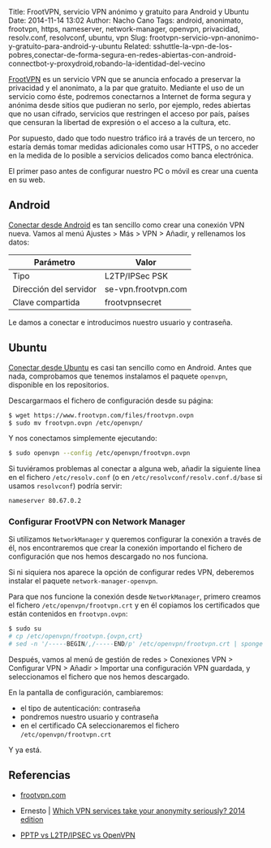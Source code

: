 Title: FrootVPN, servicio VPN anónimo y gratuito para Android y Ubuntu
Date: 2014-11-14 13:02
Author: Nacho Cano
Tags: android, anonimato, frootvpn, https, nameserver, network-manager, openvpn, privacidad, resolv.conf, resolvconf, ubuntu, vpn
Slug: frootvpn-servicio-vpn-anonimo-y-gratuito-para-android-y-ubuntu
Related: sshuttle-la-vpn-de-los-pobres,conectar-de-forma-segura-en-redes-abiertas-con-android-connectbot-y-proxydroid,robando-la-identidad-del-vecino

[FrootVPN][] es un servicio VPN que se anuncia enfocado a preservar la
privacidad y el anonimato, a la par que gratuito. Mediante el uso de un
servicio como éste, podremos conectarnos a Internet de forma segura y
anónima desde sitios que pudieran no serlo, por ejemplo, redes abiertas
que no usan cifrado, servicios que restringen el acceso por país, países
que censuran la libertad de expresión o el acceso a la cultura, etc.

Por supuesto, dado que todo nuestro tráfico irá a través de un tercero,
no estaría demás tomar medidas adicionales como usar HTTPS, o no acceder
en la medida de lo posible a servicios delicados como banca electrónica.

El primer paso antes de configurar nuestro PC o móvil es crear una
cuenta en su web.

Android
-------

[Conectar desde Android][] es tan sencillo como crear una conexión VPN
nueva. Vamos al menú Ajustes > Más > VPN > Añadir, y rellenamos los
datos:

|Parámetro               |Valor                |
|------------------------|---------------------|
|Tipo                    |L2TP/IPSec PSK       |
|Dirección del servidor  |se-vpn.frootvpn.com  |
|Clave compartida        |frootvpnsecret       |

Le damos a conectar e introducimos nuestro usuario y contraseña.

Ubuntu
------

[Conectar desde Ubuntu][] es casi tan sencillo como en Android. Antes
que nada, comprobamos que tenemos instalamos el paquete `openvpn`,
disponible en los repositorios.

Descargarmaos el fichero de configuración desde su página:

```bash
$ wget https://www.frootvpn.com/files/frootvpn.ovpn
$ sudo mv frootvpn.ovpn /etc/openvpn/
```

Y nos conectamos simplemente ejecutando:

```bash
$ sudo openvpn --config /etc/openvpn/frootvpn.ovpn
```

Si tuviéramos problemas al conectar a alguna web, añadir la siguiente
línea en el fichero `/etc/resolv.conf` (o en
`/etc/resolvconf/resolv.conf.d/base` si usamos `resolvconf`) podría
servir:

```bash
nameserver 80.67.0.2
```

### Configurar FrootVPN con Network Manager

Si utilizamos `NetworkManager` y queremos configurar la conexión a
través de él, nos encontraremos que crear la conexión importando el
fichero de configuración que nos hemos descargado no nos funciona.

Si ni siquiera nos aparece la opción de configurar redes VPN, deberemos
instalar el paquete `network-manager-openvpn`.

Para que nos funcione la conexión desde `NetworkManager`, primero
creamos el fichero `/etc/openvpn/frootvpn.crt` y en él copiamos los
certificados que están contenidos en `frootvpn.ovpn`:

```bash
$ sudo su
# cp /etc/openvpn/frootvpn.{ovpn,crt}
# sed -n '/-----BEGIN/,/-----END/p' /etc/openvpn/frootvpn.crt | sponge /etc/openvpn/frootvpn.crt
```

Después, vamos al menú de gestión de redes > Conexiones VPN >
Configurar VPN > Añadir > Importar una configuración VPN guardada, y
seleccionamos el fichero que nos hemos descargado.

En la pantalla de configuración, cambiaremos:

-   el tipo de autenticación: contraseña
-   pondremos nuestro usuario y contraseña
-   en el certificado CA seleccionaremos el fichero
    `/etc/openvpn/frootvpn.crt`

Y ya está.

Referencias
-----------

- [frootvpn.com][FrootVPN]
- Ernesto | [Which VPN services take your anonymity seriously? 2014 edition][]
- [PPTP vs L2TP/IPSEC vs OpenVPN][]

  [FrootVPN]: https://www.frootvpn.com/
    "FrootVPN"
  [Conectar desde Android]: https://www.frootvpn.com/guides/android-20.html
    "Conectar desde Android"
  [Conectar desde Ubuntu]: https://www.frootvpn.com/guides/linuxdebian-19.html
    "Conectar desde Ubuntu"
  [Which VPN services take your anonymity seriously? 2014 edition]: https://torrentfreak.com/which-vpn-services-take-your-anonymity-seriously-2014-edition-140315/
    "Which VPN services take your anonymity seriously? 2014 edition"
  [PPTP vs L2TP/IPSEC vs OpenVPN]: https://www.ivpn.net/pptp-vs-l2tp-vs-openvpn
    "PPTP vs L2TP/IPSEC vs OpenVPN"
